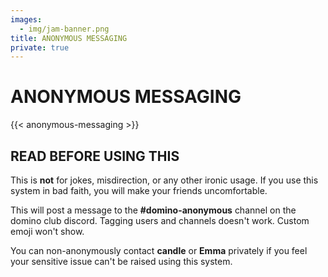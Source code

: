 ```yaml
---
images:
  - img/jam-banner.png
title: ANONYMOUS MESSAGING
private: true
---
```

# ANONYMOUS MESSAGING
{{< anonymous-messaging >}}

## READ BEFORE USING THIS
This is **not** for jokes, misdirection, or any other ironic usage. If you use this system in bad faith, you will make your friends uncomfortable.

This will post a message to the **#domino-anonymous** channel on the domino club discord. Tagging users and channels doesn't work. Custom emoji won't show.

You can non-anonymously contact **candle** or **Emma** privately if you feel your sensitive issue can't be raised using this system.
